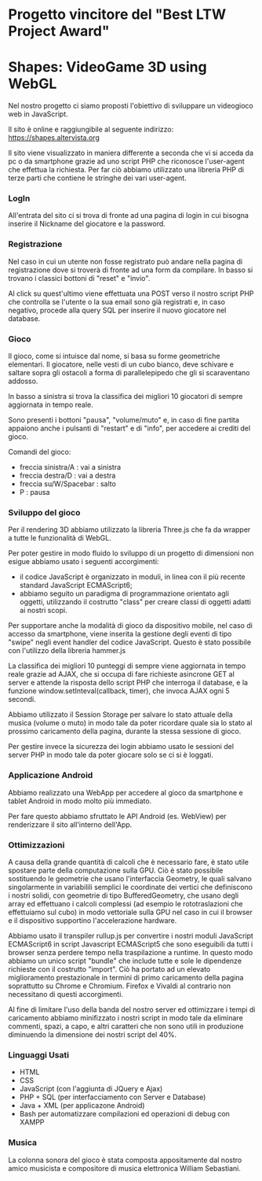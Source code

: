 # Progetto vincitore del "Best LTW Project Award"

# Shapes: VideoGame 3D using WebGL

Nel nostro progetto ci siamo proposti l'obiettivo di sviluppare un videogioco web in JavaScript.  

Il sito è online e raggiungibile al seguente indirizzo: https://shapes.altervista.org

Il sito viene visualizzato in maniera differente a seconda che vi si acceda da pc o da smartphone grazie ad uno script PHP che riconosce l'user-agent che effettua la richiesta. Per far ciò abbiamo utilizzato una libreria PHP di terze parti che contiene le stringhe dei vari user-agent.

### LogIn

All'entrata del sito ci si trova di fronte ad una pagina di login in cui bisogna inserire il Nickname del giocatore e la password.  

### Registrazione

Nel caso in cui un utente non fosse registrato può andare nella pagina di registrazione dove si troverà di fronte ad una form da compilare. In basso si trovano i classici bottoni di "reset" e "invio". 

Al click su quest'ultimo viene effettuata una POST verso il nostro script PHP che controlla se l'utente o la sua email sono già registrati e, in caso negativo, procede alla query SQL per inserire il nuovo giocatore nel database.

### Gioco

Il gioco, come si intuisce dal nome, si basa su forme geometriche elementari. Il giocatore, nelle vesti di un cubo bianco, deve schivare e saltare sopra gli ostacoli a forma di parallelepipedo che gli si scaraventano addosso.  

In basso a sinistra si trova la classifica dei migliori 10 giocatori di sempre aggiornata in tempo reale.

Sono presenti i bottoni "pausa", "volume/muto" e, in caso di fine partita appaiono anche i pulsanti di "restart" e di "info", per accedere ai crediti del gioco.

Comandi del gioco:
* freccia sinistra/A : vai a sinistra
* freccia destra/D : vai a destra
* freccia su/W/Spacebar : salto
* P : pausa

### Sviluppo del gioco

Per il rendering 3D abbiamo utilizzato la libreria Three.js che fa da wrapper a tutte le funzionalità di WebGL.  

Per poter gestire in modo fluido lo sviluppo di un progetto di dimensioni non esigue abbiamo usato i seguenti accorgimenti:
* il codice JavaScript è organizzato in moduli, in linea con il più recente standard JavaScript ECMAScript6;  
* abbiamo seguito un paradigma di programmazione orientato agli oggetti, utilizzando il costrutto "class" per creare classi di oggetti adatti ai nostri scopi.  

Per supportare anche la modalità di gioco da dispositivo mobile, nel caso di accesso da smartphone, viene inserita la gestione degli eventi di tipo "swipe" negli event handler del codice JavaScript. Questo è stato possibile con l'utilizzo della libreria hammer.js

La classifica dei migliori 10 punteggi di sempre viene aggiornata in tempo reale grazie ad AJAX, che si occupa di fare richieste asincrone GET al server e attende la risposta dello script PHP che interroga il database, e la funzione window.setInteval(callback, timer), che invoca AJAX ogni 5 secondi.

Abbiamo utilizzato il Session Storage per salvare lo stato attuale della musica (volume o muto) in modo tale da poter ricordare quale sia lo stato al prossimo caricamento della pagina, durante la stessa sessione di gioco.

Per gestire invece la sicurezza dei login abbiamo usato le sessioni del server PHP in modo tale da poter giocare solo se ci si è loggati.

### Applicazione Android

Abbiamo realizzato una WebApp per accedere al gioco da smartphone e tablet Android in modo molto più immediato.  

Per fare questo abbiamo sfruttato le API Android (es. WebView) per renderizzare il sito all'interno dell'App.

### Ottimizzazioni

A causa della grande quantità di calcoli che è necessario fare, è stato utile spostare parte della computazione sulla GPU.
Ciò è stato possibile sostituendo le geometrie che usano l'interfaccia Geometry, le quali salvano singolarmente in variabilili semplici le coordinate dei vertici che definiscono i nostri solidi, con geometrie di tipo BufferedGeometry, che usano degli array ed effettuano i calcoli complessi (ad esempio le rototraslazioni che effettuiamo sul cubo) in modo vettoriale sulla GPU nel caso in cui il browser e il dispositivo supportino l'accelerazione hardware.  

Abbiamo usato il transpiler rullup.js per convertire i nostri moduli JavaScript ECMAScript6 in script Javascript ECMAScript5 che sono eseguibili da tutti i browser senza perdere tempo nella traspilazione a runtime. In questo modo abbiamo un unico script "bundle" che include tutte e sole le dipendenze richieste con il costrutto "import". 
Ciò ha portato ad un elevato miglioramento prestazionale in termini di primo caricamento della pagina soprattutto su Chrome e Chromium. Firefox e Vivaldi al contrario non necessitano di questi accorgimenti.

Al fine di limitare l'uso della banda del nostro server ed ottimizzare i tempi di caricamento abbiamo minifizzato i nostri script in modo tale da eliminare commenti, spazi, a capo, e altri caratteri che non sono utili in produzione diminuendo la dimensione dei nostri script del 40%. 

### Linguaggi Usati

* HTML
* CSS
* JavaScript (con l'aggiunta di JQuery e Ajax)
* PHP + SQL (per interfacciamento con Server e Database)
* Java + XML (per applicazone Android)
* Bash per automatizzare compilazioni ed operazioni di debug con XAMPP

### Musica

La colonna sonora del gioco è stata composta appositamente dal nostro amico musicista e compositore di musica elettronica William Sebastiani.
 
